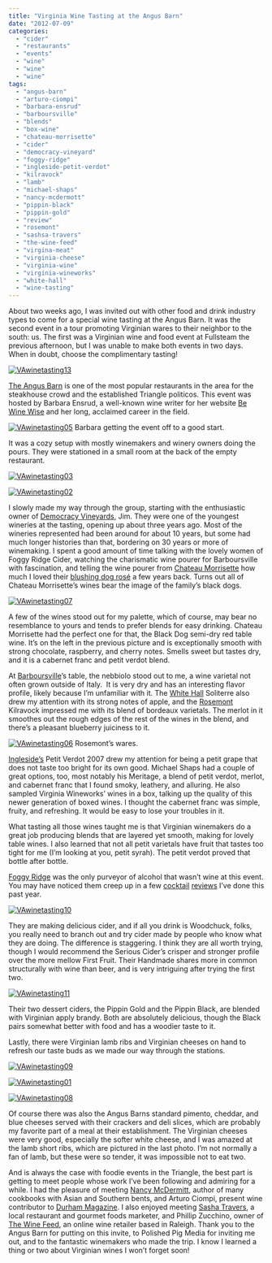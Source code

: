 ```yaml
---
title: "Virginia Wine Tasting at the Angus Barn"
date: "2012-07-09"
categories:
  - "cider"
  - "restaurants"
  - "events"
  - "wine"
  - "wine"
  - "wine"
tags:
  - "angus-barn"
  - "arturo-ciompi"
  - "barbara-ensrud"
  - "barboursville"
  - "blends"
  - "box-wine"
  - "chateau-morrisette"
  - "cider"
  - "democracy-vineyard"
  - "foggy-ridge"
  - "ingleside-petit-verdot"
  - "kilravock"
  - "lamb"
  - "michael-shaps"
  - "nancy-mcdermott"
  - "pippin-black"
  - "pippin-gold"
  - "review"
  - "rosemont"
  - "sashsa-travers"
  - "the-wine-feed"
  - "virgina-meat"
  - "virginia-cheese"
  - "virginia-wine"
  - "virginia-wineworks"
  - "white-hall"
  - "wine-tasting"
---
```


About two weeks ago, I was invited out with other food and drink industry types to come for a special wine tasting at the Angus Barn. It was the second event in a tour promoting Virginian wares to their neighbor to the south: us. The first was a Virginian wine and food event at Fullsteam the previous afternoon, but I was unable to make both events in two days. When in doubt, choose the complimentary tasting!

[![](http://s3.amazonaws.com/thegourmez-wpmedia/2012/07/VAwinetasting13.jpg "VAwinetasting13")](http://s3.amazonaws.com/thegourmez-wpmedia/2012/07/VAwinetasting13.jpg)

[The Angus Barn](http://www.angusbarn.com/index.htm) is one of the most popular restaurants in the area for the steakhouse crowd and the established Triangle politicos. This event was hosted by Barbara Ensrud, a well-known wine writer for her website [Be Wine Wise](http://www.bewinewise.com/) and her long, acclaimed career in the field.




<div class="caption">

[![](http://s3.amazonaws.com/thegourmez-wpmedia/2012/07/VAwinetasting05.jpg "VAwinetasting05")](http://s3.amazonaws.com/thegourmez-wpmedia/2012/07/VAwinetasting05.jpg) Barbara getting the event off to a good start.</div>


It was a cozy setup with mostly winemakers and winery owners doing the pours. They were stationed in a small room at the back of the empty restaurant.

[![](http://s3.amazonaws.com/thegourmez-wpmedia/2012/07/VAwinetasting03.jpg "VAwinetasting03")](http://s3.amazonaws.com/thegourmez-wpmedia/2012/07/VAwinetasting03.jpg)

[![](http://s3.amazonaws.com/thegourmez-wpmedia/2012/07/VAwinetasting02.jpg "VAwinetasting02")](http://s3.amazonaws.com/thegourmez-wpmedia/2012/07/VAwinetasting02.jpg)

I slowly made my way through the group, starting with the enthusiastic owner of [Democracy Vineyards,](http://www.democracyvineyards.com/) Jim. They were one of the youngest wineries at the tasting, opening up about three years ago. Most of the wineries represented had been around for about 10 years, but some had much longer histories than that, bordering on 30 years or more of winemaking. I spent a good amount of time talking with the lovely women of Foggy Ridge Cider, watching the charismatic wine pourer for Barboursville with fascination, and telling the wine pourer from [Chateau Morrisette](http://www.thedogs.com/index.php?pr=Home_Page) how much I loved their [blushing dog rosé](http://www.thegourmez.com/2007/04/chateau-morrisette-blushing-dog-table-wine/) a few years back. Turns out all of Chateau Morrisette’s wines bear the image of the family’s black dogs.

[![](http://s3.amazonaws.com/thegourmez-wpmedia/2012/07/VAwinetasting07.jpg "VAwinetasting07")](http://s3.amazonaws.com/thegourmez-wpmedia/2012/07/VAwinetasting07.jpg)

A few of the wines stood out for my palette, which of course, may bear no resemblance to yours and tends to prefer blends for easy drinking. Chateau Morrisette had the perfect one for that, the Black Dog semi-dry red table wine. It’s on the left in the previous picture and is exceptionally smooth with strong chocolate, raspberry, and cherry notes. Smells sweet but tastes dry, and it is a cabernet franc and petit verdot blend.

At [Barboursville](http://www.barboursvillewine.net/winery/)’s table, the nebbiolo stood out to me, a wine varietal not often grown outside of Italy.  It is very dry and has an interesting flavor profile, likely because I’m unfamiliar with it. The [White Hall](http://www.whitehallvineyards.com/) Soliterre also drew my attention with its strong notes of apple, and the [Rosemont](http://rosemontofvirginia.com/) Kilravock impressed me with its blend of bordeaux varietals. The merlot in it smoothes out the rough edges of the rest of the wines in the blend, and there’s a pleasant blueberry juiciness to it.




<div class="caption">

[![](http://s3.amazonaws.com/thegourmez-wpmedia/2012/07/VAwinetasting06.jpg "VAwinetasting06")](http://s3.amazonaws.com/thegourmez-wpmedia/2012/07/VAwinetasting06.jpg) Rosemont’s wares.</div>


[Ingleside’s](http://www.inglesidevineyards.com/) Petit Verdot 2007 drew my attention for being a petit grape that does not taste too bright for its own good. Michael Shaps had a couple of great options, too, most notably his Meritage, a blend of petit verdot, merlot, and cabernet franc that I found smoky, leathery, and alluring. He also sampled Virginia Wineworks’ wines in a box, talking up the quality of this newer generation of boxed wines. I thought the cabernet franc was simple, fruity, and refreshing. It would be easy to lose your troubles in it.

What tasting all those wines taught me is that Virginian winemakers do a great job producing blends that are layered yet smooth, making for lovely table wines. I also learned that not all petit varietals have fruit that tastes too tight for me (I’m looking at you, petit syrah). The petit verdot proved that bottle after bottle.

[Foggy Ridge](http://www.foggyridgecider.com/) was the only purveyor of alcohol that wasn’t wine at this event. You may have noticed them creep up in a few [cocktail](http://www.thegourmez.com/2012/01/graniwinkle-watts-grocery/) [reviews](http://www.thegourmez.com/2011/12/golden-era-foundation/) I’ve done this past year.

[![](http://s3.amazonaws.com/thegourmez-wpmedia/2012/07/VAwinetasting10.jpg "VAwinetasting10")](http://s3.amazonaws.com/thegourmez-wpmedia/2012/07/VAwinetasting10.jpg)

They are making delicious cider, and if all you drink is Woodchuck, folks, you really need to branch out and try cider made by people who know what they are doing. The difference is staggering. I think they are all worth trying, though I would recommend the Serious Cider’s crisper and stronger profile over the more mellow First Fruit. Their Handmade shares more in common structurally with wine than beer, and is very intriguing after trying the first two.

[![](http://s3.amazonaws.com/thegourmez-wpmedia/2012/07/VAwinetasting11.jpg "VAwinetasting11")](http://s3.amazonaws.com/thegourmez-wpmedia/2012/07/VAwinetasting11.jpg)

Their two dessert ciders, the Pippin Gold and the Pippin Black, are blended with Virginian apply brandy. Both are absolutely delicious, though the Black pairs somewhat better with food and has a woodier taste to it.

Lastly, there were Virginian lamb ribs and Virginian cheeses on hand to refresh our taste buds as we made our way through the stations.

[![](http://s3.amazonaws.com/thegourmez-wpmedia/2012/07/VAwinetasting09.jpg "VAwinetasting09")](http://s3.amazonaws.com/thegourmez-wpmedia/2012/07/VAwinetasting09.jpg)

[![](http://s3.amazonaws.com/thegourmez-wpmedia/2012/07/VAwinetasting01.jpg "VAwinetasting01")](http://s3.amazonaws.com/thegourmez-wpmedia/2012/07/VAwinetasting01.jpg)

[![](http://s3.amazonaws.com/thegourmez-wpmedia/2012/07/VAwinetasting08.jpg "VAwinetasting08")](http://s3.amazonaws.com/thegourmez-wpmedia/2012/07/VAwinetasting08.jpg)

Of course there was also the Angus Barns standard pimento, cheddar, and blue cheeses served with their crackers and deli slices, which are probably my favorite part of a meal at their establishment. The Virginian cheeses were very good, especially the softer white cheese, and I was amazed at the lamb short ribs, which are pictured in the last photo. I’m not normally a fan of lamb, but these were so tender, it was impossible not to eat two.

And is always the case with foodie events in the Triangle, the best part is getting to meet people whose work I’ve been following and admiring for a while. I had the pleasure of meeting [Nancy McDermitt](http://www.durhammag.com/topics/arturo_ciompi), author of many cookbooks with Asian and Southern bents, and Arturo Ciompi, present wine contributor to [Durham Magazine](http://www.durhammag.com/topics/arturo_ciompi). I also enjoyed meeting [Sasha Travers](http://www.sashatravers.com/), a local restaurant and gourmet foods marketer, and Phillip Zucchino, owner of [The Wine Feed](http://thewinefeed.com/), an online wine retailer based in Raleigh. Thank you to the Angus Barn for putting on this invite, to Polished Pig Media for inviting me out, and to the fantastic winemakers who made the trip. I know I learned a thing or two about Virginian wines I won’t forget soon!
